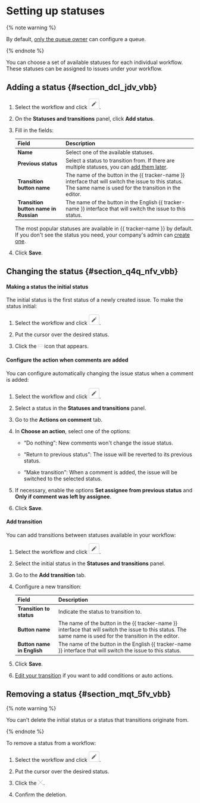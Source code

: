 # Setting up statuses

{% note warning %}

By default, [only the queue owner](queue-access.md) can configure a queue.

{% endnote %}

You can choose a set of available statuses for each individual workflow. These statuses can be assigned to issues under your workflow.

## Adding a status {#section_dcl_jdv_vbb}

1. Select the workflow and click ![](../../_assets/tracker/button-edit.png).

1. On the **Statuses and transitions** panel, click **Add status**.

1. Fill in the fields:

    | Field | Description |
    | ----- | ----- |
    | **Name** | Select one of the available statuses. |
    | **Previous status** | Select a status to transition from. If there are multiple statuses, you can [add them later](workflow-action-edit.md#section_en2_fhb_wbb). |
    | **Transition button name** | The name of the button in the {{ tracker-name }} interface that will switch the issue to this status. The same name is used for the transition in the editor. |
    | **Transition button name in Russian** | The name of the button in the English {{ tracker-name }} interface that will switch the issue to this status. |

   
   The most popular statuses are available in {{ tracker-name }} by default. If you don't see the status you need, your company's admin can [create one](create-status.md).

1. Click **Save**.

## Changing the status {#section_q4q_nfv_vbb}

#### Making a status the initial status

The initial status is the first status of a newly created issue. To make the status initial:

1. Select the workflow and click ![](../../_assets/tracker/button-edit.png).

1. Put the cursor over the desired status.

1. Click the ![](../../_assets/tracker/initial-ststus-icon.png) icon that appears.

#### Configure the action when comments are added

You can configure automatically changing the issue status when a comment is added:

1. Select the workflow and click ![](../../_assets/tracker/button-edit.png).

1. Select a status in the **Statuses and transitions** panel.

1. Go to the **Actions on comment** tab.

1. In **Choose an action**, select one of the options:

    - <q>Do nothing</q>: New comments won't change the issue status.

    - <q>Return to previous status</q>: The issue will be reverted to its previous status.

    - <q>Make transition</q>: When a comment is added, the issue will be switched to the selected status.

1. If necessary, enable the options **Set assignee from previous status** and **Only if comment was left by assignee**.

1. Click **Save**.

#### Add transition

You can add transitions between statuses available in your workflow:

1. Select the workflow and click ![](../../_assets/tracker/button-edit.png).

1. Select the initial status in the **Statuses and transitions** panel.

1. Go to the **Add transition** tab.

1. Configure a new transition:

    | Field | Description |
    | ---- | -------- |
    | **Transition to status** | Indicate the status to transition to. |
    | **Button name** | The name of the button in the {{ tracker-name }} interface that will switch the issue to this status. The same name is used for the transition in the editor. |
    | **Button name in English** | The name of the button in the English {{ tracker-name }} interface that will switch the issue to this status. |

1. Click **Save**.

1. [Edit your transition](workflow-action-edit.md) if you want to add conditions or auto actions.

## Removing a status {#section_mqt_5fv_vbb}

{% note warning %}

You can't delete the initial status or a status that transitions originate from.

{% endnote %}

To remove a status from a workflow:

1. Select the workflow and click ![](../../_assets/tracker/button-edit.png).

1. Put the cursor over the desired status.

1. Click the ![](../../_assets/tracker/remove-task-type.png).

1. Confirm the deletion.

